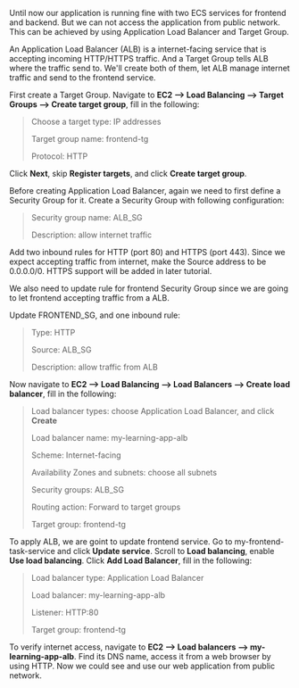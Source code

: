 Until now our application is running fine with two ECS services for frontend and backend. But we can not access the application from public network. This can be achieved by using Application Load Balancer and Target Group.

An Application Load Balancer (ALB) is a internet-facing service that is accepting incoming HTTP/HTTPS traffic. And a Target Group tells ALB where the traffic send to. We'll create both of them, let ALB manage internet traffic and send to the frontend service.

First create a Target Group. Navigate to **EC2 --> Load Balancing --> Target Groups --> Create target group**, fill in the following:

>Choose a target type: IP addresses
>
>Target group name: frontend-tg
>
>Protocol: HTTP

Click **Next**, skip **Register targets**, and click **Create target group**.

Before creating Application Load Balancer, again we need to first define a Security Group for it. Create a Security Group with following configuration:

>Security group name: ALB_SG
>
>Description: allow internet traffic
>

Add two inbound rules for HTTP (port 80) and HTTPS (port 443). Since we expect accepting traffic from internet, make the Source address to be 0.0.0.0/0. HTTPS support will be added in later tutorial.

We also need to update rule for frontend Security Group since we are going to let frontend accepting traffic from a ALB.

Update FRONTEND_SG, and one inbound rule:

>Type: HTTP
>
>Source: ALB_SG
>
>Description: allow traffic from ALB

Now navigate to **EC2 --> Load Balancing --> Load Balancers --> Create load balancer**, fill in the following:

>Load balancer types: choose Application Load Balancer, and click **Create**
>
>Load balancer name: my-learning-app-alb
>
>Scheme: Internet-facing
>
>Availability Zones and subnets: choose all subnets
>
>Security groups: ALB_SG
>
>Routing action: Forward to target groups
>
>Target group: frontend-tg

To apply ALB, we are goint to update frontend service. Go to my-frontend-task-service and click **Update service**. Scroll to **Load balancing**, enable **Use load balancing**. Click **Add Load Balancer**, fill in the following:

>Load balancer type: Application Load Balancer
>
>Load balancer: my-learning-app-alb
>
>Listener: HTTP:80
>
>Target group: frontend-tg

To verify internet access, navigate to **EC2 --> Load balancers --> my-learning-app-alb**. Find its DNS name, access it from a web browser by using HTTP. Now we could see and use our web application from public network.